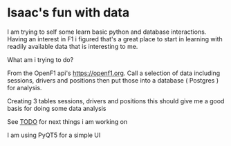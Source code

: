 # Isaac's fun with data
I am trying to self some learn basic python and database interactions.
Having an interest in F1 i figured that's a great place to start in learning with readily available data that is interesting to me.


What am i trying to do? 

From the OpenF1 api's 
https://openf1.org. Call a selection of data including sessions, drivers and positions then put those into a database ( Postgres ) for analysis.

Creating 3 tables sessions, drivers and positions this should give me a good basis for doing some data analysis  

See [TODO](/TODO.md) for next things i am working on 

I am using PyQT5 for a simple UI